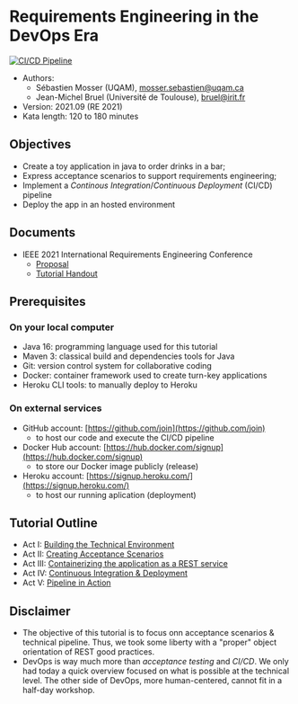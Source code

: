# Requirements Engineering in the DevOps Era

[![CI/CD Pipeline](https://github.com/ace-lectures/re21-devops/actions/workflows/pipeline.yml/badge.svg)](https://github.com/ace-lectures/re21-devops/actions/workflows/pipeline.yml)

  - Authors: 
      - Sébastien Mosser (UQAM), [mosser.sebastien@uqam.ca](mosser.sebastien@uqam.ca)
    - Jean-Michel Bruel (Université de Toulouse), [bruel@irit.fr](bruel@irit.fr>)
  - Version: 2021.09 (RE 2021)
  - Kata length: 120 to 180 minutes

## Objectives

  - Create a toy application in java to order drinks in a bar;
  - Express acceptance scenarios to support requirements engineering;
  - Implement a _Continous Integration_/_Continuous Deployment_ (CI/CD) pipeline
  - Deploy the app in an hosted environment

## Documents

  - IEEE 2021 International Requirements Engineering Conference
    - [Proposal](./docs/tutorial_proposal.pdf)
    - [Tutorial Handout](./docs/handout.pdf)

## Prerequisites

### On your local computer

  - Java 16: programming language used for this tutorial
  - Maven 3: classical build and dependencies tools for Java
  - Git: version control system for collaborative coding
  - Docker: container framework used to create turn-key applications
  - Heroku CLI tools: to manually deploy to Heroku

### On external services

  - GitHub account: [https://github.com/join](https://github.com/join)
    - to host our code and execute the CI/CD pipeline 
  - Docker Hub account: [https://hub.docker.com/signup](https://hub.docker.com/signup)
    - to store our Docker image publicly (release)
  - Heroku account: [https://signup.heroku.com/](https://signup.heroku.com/)
    - to host our running aplication (deployment) 

## Tutorial Outline

  - Act I: [Building the Technical Environment](./docs/Act_1.md)
  - Act II: [Creating Acceptance Scenarios](./docs/Act_2.md)
  - Act III: [Containerizing the application as a REST service](./docs/Act_3.md)
  - Act IV: [Continuous Integration & Deployment](./docs/Act_4.md) 
  - Act V: [Pipeline in Action](./docs/Act_5.md)

## Disclaimer

  - The objective of this tutorial is to focus onn acceptance scenarios & technical pipeline. Thus, we took some liberty with a "proper" object orientation of REST good practices.
  - DevOps is way much more than _acceptance testing_ and _CI/CD_. We only had today a quick overview focused on what is possible at the technical level. The other side of DevOps, more human-centered, cannot fit in a half-day workshop.
